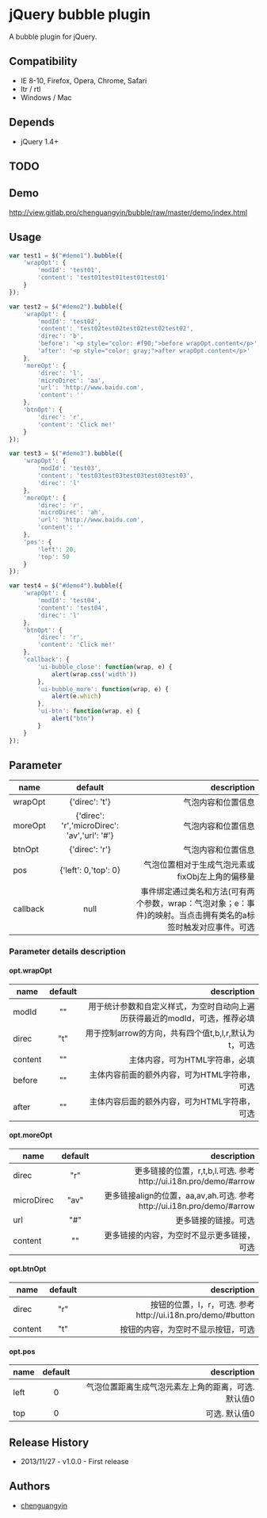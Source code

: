 # jQuery bubble plugin

A bubble plugin for jQuery.

## Compatibility

- IE 8-10, Firefox, Opera, Chrome, Safari
- ltr / rtl
- Windows / Mac

## Depends

- jQuery 1.4+

## TODO

## Demo

http://view.gitlab.pro/chenguangyin/bubble/raw/master/demo/index.html

## Usage

```javascript
var test1 = $("#demo1").bubble({
	'wrapOpt': {
		'modId': 'test01',
		'content': 'test01test01test01test01'
	}
});

var test2 = $("#demo2").bubble({
	'wrapOpt': {
		'modId': 'test02',
		'content': 'test02test02test02test02test02',
		'direc': 'b',
		'before': '<p style="color: #f90;">before wrapOpt.content</p>',
		'after': '<p style="color: gray;">after wrapOpt.content</p>'
	},
	'moreOpt': {
		'direc': 'l', 
		'microDirec': 'aa', 
		'url': 'http://www.baidu.com', 
		'content': ''
	},
	'btnOpt': {
		'direc': 'r', 
		'content': 'Click me!'
	}
});

var test3 = $("#demo3").bubble({
	'wrapOpt': {
		'modId': 'test03',
		'content': 'test03test03test03test03test03',
		'direc': 'l'
	},
	'moreOpt': {
		'direc': 'r',
		'microDirec': 'ah',
		'url': 'http://www.baidu.com',
		'content': ''
	}, 
	'pos': {
	    'left': 20,
	    'top': 50
    }
});

var test4 = $("#demo4").bubble({
	'wrapOpt': {
		'modId': 'test04',
		'content': 'test04',
		'direc': 'l'
	},
	'btnOpt': {
		'direc': 'r', 
		'content': 'Click me!'
	}, 
	'callback': {
		'ui-bubble_close': function(wrap, e) {
			alert(wrap.css('width'))
		},
		'ui-bubble_more': function(wrap, e) {
			alert(e.which)
		},
		'ui-btn': function(wrap, e) {
			alert("btn")
		}
	}
});
```


## Parameter

|name  |  default | description |
| ------------- |:-----:| -----:|
| wrapOpt| {'direc': 't'} |气泡内容和位置信息|
| moreOpt| {'direc': 'r','microDirec': 'av','url': '#'} |气泡内容和位置信息|
| btnOpt| {'direc': 'r'} |气泡内容和位置信息|
| pos| {'left': 0,'top': 0}|气泡位置相对于生成气泡元素或fixObj左上角的偏移量|
| callback| null|事件绑定通过类名和方法(可有两个参数，wrap：气泡对象；e：事件)的映射。当点击拥有类名的a标签时触发对应事件。可选|

### Parameter details description

#### opt.wrapOpt
|name  |  default | description |
| ------------- |:-----:| -----:|
| modId| ""|用于统计参数和自定义样式，为空时自动向上遍历获得最近的modId，可选，推荐必填|
| direc| "t"|用于控制arrow的方向，共有四个值t,b,l,r,默认为t，可选|
| content| ""|主体内容，可为HTML字符串，必填|
| before| ""|主体内容前面的额外内容，可为HTML字符串，可选|
| after| ""|主体内容后面的额外内容，可为HTML字符串，可选|

#### opt.moreOpt
|name  |  default | description |
| ------------- |:-----:| -----:|
| direc| "r"|更多链接的位置，r,t,b,l.可选. 参考http://ui.i18n.pro/demo/#arrow |
| microDirec| "av"|更多链接align的位置，aa,av,ah.可选. 参考http://ui.i18n.pro/demo/#arrow |
| url| "#"|更多链接的链接。可选|
| content| ""|更多链接的内容，为空时不显示更多链接，可选|

#### opt.btnOpt
|name  |  default | description |
| ------------- |:-----:| -----:|
| direc| "r"|按钮的位置，l，r，可选. 参考http://ui.i18n.pro/demo/#button |
| content| "t"|按钮的内容，为空时不显示按钮，可选|

#### opt.pos
|name  |  default | description |
| ------------- |:-----:| -----:|
| left| 0|气泡位置距离生成气泡元素左上角的距离，可选. 默认值0|
| top| 0|可选. 默认值0|


## Release History

* 2013/11/27 - v1.0.0 - First release


## Authors

* [chenguangyin](http://gitlab.pro/u/chenguangyin)